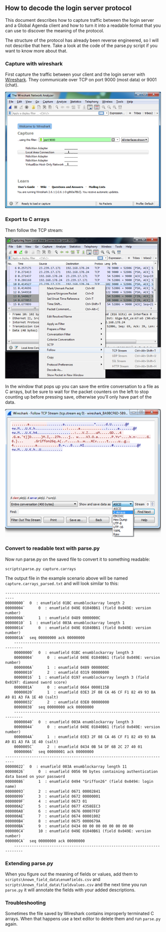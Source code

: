 ## How to decode the login server protocol

This document describes how to capture traffic between the login server and a Global Agenda
client and how to turn it into a readable format that you can use to discover the meaning
of the protocol. 

The structure of the protocol has already been reverse engineered, so I will not describe
that here. Take a look at the code of the parse.py script if you want to know more about that.

### Capture with wireshark

First capture the traffic between your client and the login server with 
[Wireshark](https://www.wireshark.org/). They communicate over TCP on port 9000 (most data) or 9001 (chat).

![Wireshark start capture](/docs/images/wireshark_start_capture.png?raw=true)

### Export to C arrays

Then follow the TCP stream:

![Wireshark follow TCP stream](/docs/images/wireshark_follow_tcp_stream.png?raw=true)

In the window that pops up you can save the entire conversation to a file as C arrays, 
but be sure to wait for the packet counters on the left to stop counting up before pressing
save, otherwise you'll only have part of the data.

![Wireshark save as C arrays](/docs/images/wireshark_saveas_carrays.png?raw=true)

### Convert to readable text with parse.py

Now run parse.py on the saved file to convert it to something readable:

    scripts\parse.py capture.carrays
    
The output file in the example scenario above will be named `capture.carrays_parsed.txt` and 
will look similar to this:

    --------------------------------------------------------------------------
    00000000`  0  : enumfield 01BC enumblockarray length 2
    00000004`      0  : enumfield 049E 01040B61 (field 0x049E: version number)
    0000000A`      1  : enumfield 0489 0000000C
    00000010`  1  : enumfield 003A enumblockarray length 1
    00000014`      0  : enumfield 049E 01040B61 (field 0x049E: version number)
    0000001A`  seq 00000000 ack 00000000
        --------------------------------------------------------------------------
        00000000`  0  : enumfield 01BC enumblockarray length 3
        00000004`      0  : enumfield 049E 01040B61 (field 0x049E: version number)
        0000000A`      1  : enumfield 0489 0000000C
        00000010`      2  : enumfield 0319 00000000
        00000016`  1  : enumfield 0197 enumblockarray length 3 (field 0x0197: diamond sword score)
        0000001A`      0  : enumfield 0664 0000115B
        00000020`      1  : enumfield 03E3 2F 08 CA 46 CF F1 82 49 93 BA A9 81 A3 FA 1E 40 (salt)
        00000032`      2  : enumfield 03E0 00000000
        00000038`  seq 00000000 ack 00000000
        --------------------------------------------------------------------------
        00000040`  0  : enumfield 003A enumblockarray length 3
        00000044`      0  : enumfield 049E 01040B61 (field 0x049E: version number)
        0000004A`      1  : enumfield 03E3 2F 08 CA 46 CF F1 82 49 93 BA A9 81 A3 FA 1E 40 (salt)
        0000005C`      2  : enumfield 0434 0B 54 DF 6B 2C 27 40 01
        00000066`  seq 00000001 ack 00000000
    --------------------------------------------------------------------------
    00000022`  0  : enumfield 003A enumblockarray length 11
    00000026`      0  : enumfield 0056 90 bytes containing authentication data based on your password
    00000086`      1  : enumfield 0494 "Griffon26" (field 0x0494: login name)
    00000093`      2  : enumfield 0671 00002841
    00000099`      3  : enumfield 0672 00000001
    0000009F`      4  : enumfield 0673 01
    000000A2`      5  : enumfield 0677 4358EEC3
    000000A8`      6  : enumfield 0676 00007FEF
    000000AE`      7  : enumfield 0674 00001002
    000000B4`      8  : enumfield 0675 0000679A
    000000BA`      9  : enumfield 0434 00 00 00 00 00 00 00 00
    000000C4`      10 : enumfield 049E 01040B61 (field 0x049E: version number)
    000000CA`  seq 00000000 ack 00000000
        --------------------------------------------------------------------------

### Extending parse.py

When you figure out the meaning of fields or values, add them to 
`scripts\known_field_data\enumfields.csv` and `scripts\known_field_data\fieldvalues.csv`
and the next time you run `parse.py` it will annotate the fields with your added 
descriptions.

### Troubleshooting

Sometimes the file saved by Wireshark contains improperly terminated C arrays. When
that happens use a text editor to delete them and run `parse.py` again.
